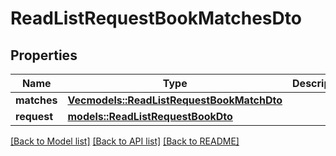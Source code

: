 # ReadListRequestBookMatchesDto

## Properties

Name | Type | Description | Notes
------------ | ------------- | ------------- | -------------
**matches** | [**Vec<models::ReadListRequestBookMatchDto>**](ReadListRequestBookMatchDto.md) |  | 
**request** | [**models::ReadListRequestBookDto**](ReadListRequestBookDto.md) |  | 

[[Back to Model list]](../README.md#documentation-for-models) [[Back to API list]](../README.md#documentation-for-api-endpoints) [[Back to README]](../README.md)


